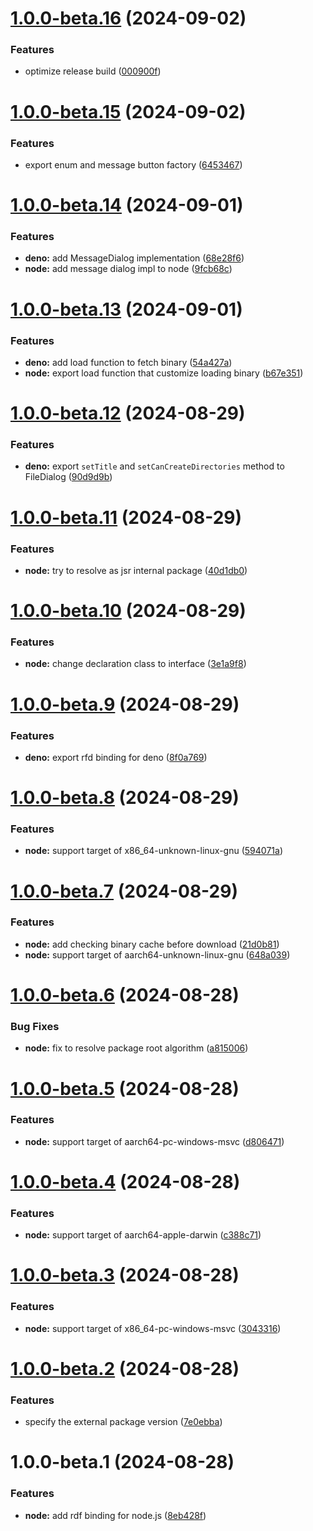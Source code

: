 # [1.0.0-beta.16](https://github.com/TomokiMiyauci/rfd/compare/1.0.0-beta.15...1.0.0-beta.16) (2024-09-02)


### Features

* optimize release build ([000900f](https://github.com/TomokiMiyauci/rfd/commit/000900f9c39ce4540fcd14f4372d053df365474d))

# [1.0.0-beta.15](https://github.com/TomokiMiyauci/rfd/compare/1.0.0-beta.14...1.0.0-beta.15) (2024-09-02)


### Features

* export enum and message button factory ([6453467](https://github.com/TomokiMiyauci/rfd/commit/64534674eebafc63ef19bc2b4fb7942b879f091c))

# [1.0.0-beta.14](https://github.com/TomokiMiyauci/rfd/compare/1.0.0-beta.13...1.0.0-beta.14) (2024-09-01)


### Features

* **deno:** add MessageDialog implementation ([68e28f6](https://github.com/TomokiMiyauci/rfd/commit/68e28f68ec30307d4e351ea51197c1a61aa2bf87))
* **node:** add message dialog impl to node ([9fcb68c](https://github.com/TomokiMiyauci/rfd/commit/9fcb68c7e5d5b8e23a6ffb8b7a1c6bb621496b13))

# [1.0.0-beta.13](https://github.com/TomokiMiyauci/rfd/compare/1.0.0-beta.12...1.0.0-beta.13) (2024-09-01)


### Features

* **deno:** add load function to fetch binary ([54a427a](https://github.com/TomokiMiyauci/rfd/commit/54a427a7a3656893d2091d0b2b69d876f9e3858d))
* **node:** export load function that customize loading binary ([b67e351](https://github.com/TomokiMiyauci/rfd/commit/b67e351c57977d37bdacc68c0ec8970aa2a98a84))

# [1.0.0-beta.12](https://github.com/TomokiMiyauci/rfd/compare/1.0.0-beta.11...1.0.0-beta.12) (2024-08-29)


### Features

* **deno:** export `setTitle` and `setCanCreateDirectories` method to FileDialog ([90d9d9b](https://github.com/TomokiMiyauci/rfd/commit/90d9d9bff74906d2d36e3d35053de5de35d7d428))

# [1.0.0-beta.11](https://github.com/TomokiMiyauci/rfd/compare/1.0.0-beta.10...1.0.0-beta.11) (2024-08-29)


### Features

* **node:** try to resolve as jsr internal package ([40d1db0](https://github.com/TomokiMiyauci/rfd/commit/40d1db020b923fc3cfa72344d546e6663afce6a5))

# [1.0.0-beta.10](https://github.com/TomokiMiyauci/rfd/compare/1.0.0-beta.9...1.0.0-beta.10) (2024-08-29)


### Features

* **node:** change declaration class to interface ([3e1a9f8](https://github.com/TomokiMiyauci/rfd/commit/3e1a9f872fbc5977fab94b039ec25d007aca40e0))

# [1.0.0-beta.9](https://github.com/TomokiMiyauci/rfd/compare/1.0.0-beta.8...1.0.0-beta.9) (2024-08-29)


### Features

* **deno:** export rfd binding for deno ([8f0a769](https://github.com/TomokiMiyauci/rfd/commit/8f0a769d1f5ffec634164b65b8c1f22a687792b0))

# [1.0.0-beta.8](https://github.com/TomokiMiyauci/rfd/compare/1.0.0-beta.7...1.0.0-beta.8) (2024-08-29)


### Features

* **node:** support target of x86_64-unknown-linux-gnu ([594071a](https://github.com/TomokiMiyauci/rfd/commit/594071ad24f2d7ad6f041ac7c360fcca6083ffc1))

# [1.0.0-beta.7](https://github.com/TomokiMiyauci/rfd/compare/1.0.0-beta.6...1.0.0-beta.7) (2024-08-29)


### Features

* **node:** add checking binary cache before download ([21d0b81](https://github.com/TomokiMiyauci/rfd/commit/21d0b81ece1016df2dc6cd781dea601ae6c763a1))
* **node:** support target of aarch64-unknown-linux-gnu ([648a039](https://github.com/TomokiMiyauci/rfd/commit/648a03926ed1ec536f5301255955a4e8a013a92c))

# [1.0.0-beta.6](https://github.com/TomokiMiyauci/rfd/compare/1.0.0-beta.5...1.0.0-beta.6) (2024-08-28)


### Bug Fixes

* **node:** fix to resolve package root algorithm ([a815006](https://github.com/TomokiMiyauci/rfd/commit/a815006a67e967d37ff8413779a7f3f1e60ceb59))

# [1.0.0-beta.5](https://github.com/TomokiMiyauci/rfd/compare/1.0.0-beta.4...1.0.0-beta.5) (2024-08-28)


### Features

* **node:** support target of aarch64-pc-windows-msvc ([d806471](https://github.com/TomokiMiyauci/rfd/commit/d806471f17c936609f62b36ff287b22b1703b0c1))

# [1.0.0-beta.4](https://github.com/TomokiMiyauci/rfd/compare/1.0.0-beta.3...1.0.0-beta.4) (2024-08-28)


### Features

* **node:** support target of aarch64-apple-darwin ([c388c71](https://github.com/TomokiMiyauci/rfd/commit/c388c711ff8f24c9c4369e02984c56f341703491))

# [1.0.0-beta.3](https://github.com/TomokiMiyauci/rfd/compare/1.0.0-beta.2...1.0.0-beta.3) (2024-08-28)


### Features

* **node:** support target of x86_64-pc-windows-msvc ([3043316](https://github.com/TomokiMiyauci/rfd/commit/304331685df6e385f7f386025f3f8dd6adadd8cf))

# [1.0.0-beta.2](https://github.com/TomokiMiyauci/rfd/compare/1.0.0-beta.1...1.0.0-beta.2) (2024-08-28)


### Features

* specify the external package version ([7e0ebba](https://github.com/TomokiMiyauci/rfd/commit/7e0ebbabed63828a0e556cd4747eeaa090aa4e43))

# 1.0.0-beta.1 (2024-08-28)


### Features

* **node:** add rdf binding for node.js ([8eb428f](https://github.com/TomokiMiyauci/rfd/commit/8eb428fa99c7a31a252d0c214f8a8000bb264eae))
